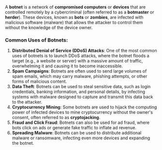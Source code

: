 A **botnet** is a network of **compromised computers** or **devices** that are controlled remotely by a cybercriminal (often referred to as a **botmaster** or **herder**). These devices, known as **bots** or **zombies**, are infected with malicious software (malware) that allows the attacker to control them without the knowledge of the device owner.
### Common Uses of Botnets:
1. **Distributed Denial of Service (DDoS) Attacks**: One of the most common uses of botnets is to launch DDoS attacks, where the botnet floods a target (e.g., a website or server) with a massive amount of traffic, overwhelming it and causing it to become inaccessible.
2. **Spam Campaigns**: Botnets are often used to send large volumes of spam emails, which may carry malware, phishing attempts, or other forms of malicious content.
3. **Data Theft**: Botnets can be used to steal sensitive data, such as login credentials, banking information, and personal details, by infecting systems with malware designed to capture and transmit this data back to the attacker.
4. **Cryptocurrency Mining**: Some botnets are used to hijack the computing power of infected devices to mine cryptocurrency without the owner's consent, often referred to as **cryptojacking**.
5. **Fraud and Click Fraud**: Botnets can also be used for ad fraud, where bots click on ads or generate fake traffic to inflate ad revenue.
6. **Spreading Malware**: Botnets can be used to distribute additional malware or ransomware, infecting even more devices and expanding the botnet.